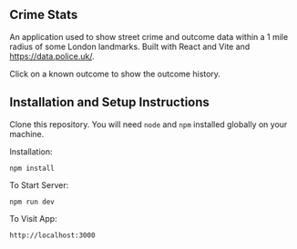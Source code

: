 ## Crime Stats

An application used to show street crime and outcome data within a 1 mile radius of some London landmarks. Built with React and Vite and https://data.police.uk/.

Click on a known outcome to show the outcome history.

## Installation and Setup Instructions

Clone this repository. You will need `node` and `npm` installed globally on your machine.

Installation:

`npm install`

To Start Server:

`npm run dev`

To Visit App:

`http://localhost:3000`
